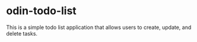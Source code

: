 # odin-todo-list
This is a simple todo list application that allows users to create, update, and delete tasks.

